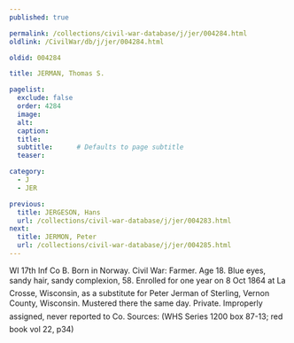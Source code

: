 ```yaml
---
published: true

permalink: /collections/civil-war-database/j/jer/004284.html
oldlink: /CivilWar/db/j/jer/004284.html

oldid: 004284

title: JERMAN, Thomas S.

pagelist:
  exclude: false
  order: 4284
  image: 
  alt:
  caption:
  title:
  subtitle:      # Defaults to page subtitle
  teaser:

category: 
  - J 
  - JER

previous:
  title: JERGESON, Hans
  url: /collections/civil-war-database/j/jer/004283.html  
next:
  title: JERMON, Peter
  url: /collections/civil-war-database/j/jer/004285.html   
---
```

WI 17th Inf Co B. Born in Norway. Civil War: Farmer. Age 18. Blue eyes, sandy hair, sandy complexion, 5&#146;8&#148;. Enrolled for one year on 8 Oct 1864 at La Crosse, Wisconsin, as a substitute for Peter Jerman of Sterling, Vernon County, Wisconsin. Mustered there the same day. Private. &#147;Improperly assigned, never reported to Co.&#148; Sources: (WHS Series 1200 box 87-13; red book vol 22, p34)